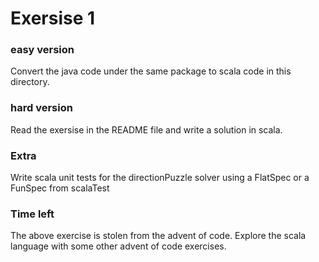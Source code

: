 # Exersise 1

### easy version
 Convert the java code under the same package to scala code in this directory.

### hard version
 Read the exersise in the README file and write a solution in scala.


### Extra
 Write scala unit tests for the directionPuzzle solver using a FlatSpec or a FunSpec from scalaTest
 
 
 
### Time left
The above exercise is stolen from the advent of code. Explore the scala language with some other advent of code exercises.

